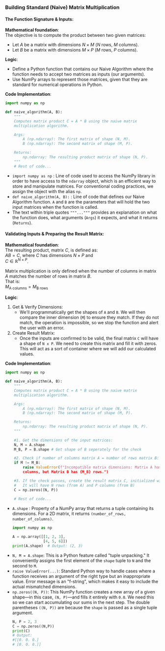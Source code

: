 ### Building Standard (Naive) Matrix Multiplication

#### The Function Signature & Inputs:

**Mathematical foundation**:  
The objective is to compute the product between two given matrices:

- Let $A$ be a matrix with dimensions $N \times M$ ($N$ rows, $M$ columns).
- Let $B$ be a matrix with dimensions $M \times P$ ($M$ rows, $P$ columns).



**Logic**:
- Define a Python function that contains our Naive Algorithm where the function needs to accept two matrices as inputs (our arguments). 
- Use NumPy arrays to represent those matrices, given that they are standard for numerical operations in Python. 


**Code Implementation**:
```python
import numpy as np

def naive_algorithm(A, B):
    """
    Computes matrix product C = A * B using the naive matrix
    multiplication algorithm.

    Args:
        A (np.ndarray): The first matrix of shape (N, M).
        B (np.ndarray): The second matrix of shape (M, P).

    Returns:
        np.ndarray: The resulting product matrix of shape (N, P).
    """
    # Rest of code...
```

- `import numpy as np` : Line of code used to access the NumPy library in order to have access to the `ndarray` object, which is an efficient way to store and manipulate matrices. For conventional coding practices, we assign the object with the alias `np`.
- `def naive_algorithm(A, B):` : Line of code that defines our Naive Algorithm function. `A` and `B` are the parameters that will hold the two input matrices when the function is called.
- The text within triple quotes `"""..."""` provides an explanation on what the function does, what arguments (`Args`) it expects, and what it returns (`Returns`).




#### Validating Inputs & Preparing the Result Matrix:

**Mathematical foundation**:  
The resulting product, matrix $C$, is defined as:  
$AB = C$, where $C$ has dimensions $N \times P$ and  
$C \in \mathbb{R}^{N \times P}$.

Matrix multiplication is only defined when the number of columns in matrix $A$ matches the number of rows in matrix $B$.  
That is:  
$M_{\text{A columns}} = M_{\text{B rows}}$



**Logic**:
1. Get & Verify Dimensions:
	- We'll programmatically get the shapes of `A` and `B`. We will then compare the inner dimension (`M`) to ensure they match. If they do not match, the operation is impossible, so we stop the function and alert the user with an error. 
2. Create Result Matrix:
	- Once the inputs are confirmed to be valid, the final matrix `C` will have a shape of `N x P`. We need to create this matrix and fill it with zeros. This will act as a sort of container where we will add our calculated values. 



**Code Implementation**:
```python
import numpy as np

def naive_algorithm(A, B):
    """
    Computes matrix product C = A * B using the naive matrix
    multiplication algorithm.

    Args:
        A (np.ndarray): The first matrix of shape (N, M).
        B (np.ndarray): The second matrix of shape (M, P).

    Returns:
        np.ndarray: The resulting product matrix of shape (N, P).
    """
    
    #1. Get the dimensions of the input matrices:
    N, M = A.shape
    M_B, P = B.shape # Get shape of B seperately for the check

	#2. Check if number of columns matrix A = number of rows matrix B:
	if M != M_B:
		raise ValueError(f"Incompatible matrix dimensions: Matrix A has {M}
		columns, but Matrix B has {M_B} rows.")

	#3. If the check passes, create the result matrix C, initialized with zeros.
	#   It will have N rows (from A) and P columns (from B)
	C = np.zeros((N, P))
	
	# Rest of code...
```

- `A.shape` : Property of a NumPy array that returns a tuple containing its dimensions. For a 2D matrix, it returns `(number_of_rows, number_of_columns)`.
  ```python
  import numpy as np

  A = np.array([[1, 2, 3],
                [4, 5, 6]])
  print(A.shape)  # Output: (2, 3)

- `N, M = A.shape`: This is a Python feature called "tuple unpacking." It conveniently assigns the first element of the `shape` tuple to `N` and the second to `M`.
- `raise ValueError(...)`: Standard Python way to handle cases where a function receives an argument of the right type but an inappropriate value. Error message is an "f-string", which makes it easy to include the actual mismatched dimensions.
- `np.zeros((N, P))`: This NumPy function creates a new array of a given shape—in this case, `(N, P)`—and fills it entirely with `0.0`. We need this so we can start accumulating our sums in the next step. The double parentheses `((N, P))` are because the `shape` is passed as a single tuple argument.
  ```python
  N, P = 2, 3
  C = np.zeros((N,P))
  print(C)
  # Output:
  #[[0. 0. 0.]
  # [0. 0. 0.]]



